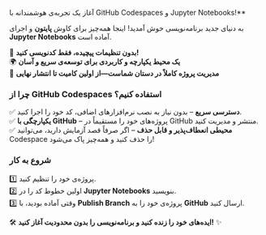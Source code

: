 آغاز یک تجربه‌ی هوشمندانه با GitHub Codespaces و Jupyter Notebooks!**  

به دنیای جدید برنامه‌نویسی خوش آمدید! اینجا همه‌چیز برای کاوش **پایتون** و اجرای **Jupyter Notebooks** آماده است.  

🚀 **بدون تنظیمات پیچیده، فقط کدنویسی کنید!**  
🌍 **یک محیط یکپارچه و کاربردی برای توسعه‌ی سریع و آسان**  
📂 **مدیریت پروژه کاملاً در دستان شماست—از اولین کامیت تا انتشار نهایی**  

### چرا از **GitHub Codespaces** استفاده کنیم؟  
✅ **دسترسی سریع** – بدون نیاز به نصب نرم‌افزارهای اضافی، کد خود را اجرا کنید.  
✅ **یکپارچگی با GitHub** – پروژه‌های خود را مستقیماً در GitHub منتشر و مدیریت کنید.  
✅ **محیطی انعطاف‌پذیر و قابل حذف** – اگر صرفاً قصد آزمایش دارید، می‌توانید Codespace را حذف کنید و همه‌چیز پاک می‌شود!  

### شروع به کار  
1️⃣ پروژه‌ی خود را تنظیم کنید.  
2️⃣ اولین خطوط کد را در **Jupyter Notebooks** بنویسید.  
3️⃣ وقتی آماده بودید، با **Publish Branch** پروژه‌ی خود را به **GitHub** ارسال کنید.

🛠 **ایده‌های خود را زنده کنید و برنامه‌نویسی را بدون محدودیت آغاز کنید!** ✨  
